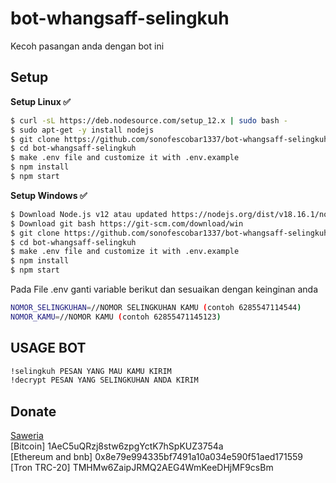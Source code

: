 # bot-whangsaff-selingkuh
Kecoh pasangan anda dengan bot ini

## Setup
**Setup Linux ✅**

```bash
$ curl -sL https://deb.nodesource.com/setup_12.x | sudo bash -
$ sudo apt-get -y install nodejs
$ git clone https://github.com/sonofescobar1337/bot-whangsaff-selingkuh
$ cd bot-whangsaff-selingkuh
$ make .env file and customize it with .env.example
$ npm install
$ npm start
```

**Setup Windows ✅**

```bash
$ Download Node.js v12 atau updated https://nodejs.org/dist/v18.16.1/node-v18.16.1-x64.msi
$ Download git bash https://git-scm.com/download/win
$ git clone https://github.com/sonofescobar1337/bot-whangsaff-selingkuh
$ cd bot-whangsaff-selingkuh
$ make .env file and customize it with .env.example
$ npm install
$ npm start
```
Pada File .env ganti variable berikut dan sesuaikan dengan keinginan anda

```bash
NOMOR_SELINGKUHAN=//NOMOR SELINGKUHAN KAMU (contoh 6285547114544)
NOMOR_KAMU=//NOMOR KAMU (contoh 62855471145123)
```
## USAGE BOT

```bash
!selingkuh PESAN YANG MAU KAMU KIRIM
!decrypt PESAN YANG SELINGKUHAN ANDA KIRIM
```

## Donate
[Saweria](https://saweria.co/sonofescobar1337) <br>
[Bitcoin] 1AeC5uQRzj8stw6zpgYctK7hSpKUZ3754a <br>
[Ethereum and bnb] 0x8e79e994335bf7491a10a034e590f51aed171559 <br>
[Tron TRC-20] TMHMw6ZaipJRMQ2AEG4WmKeeDHjMF9csBm <br>